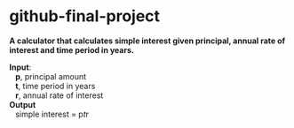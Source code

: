 # github-final-project

**A calculator that calculates simple interest given principal, annual rate of interest and time period in years.**

**Input**: <br>
  &ensp; **p**, principal amount <br>
  &ensp; **t**, time period in years <br>
  &ensp; **r**, annual rate of interest <br>
**Output** <br>
   &ensp; simple interest = p*t*r
